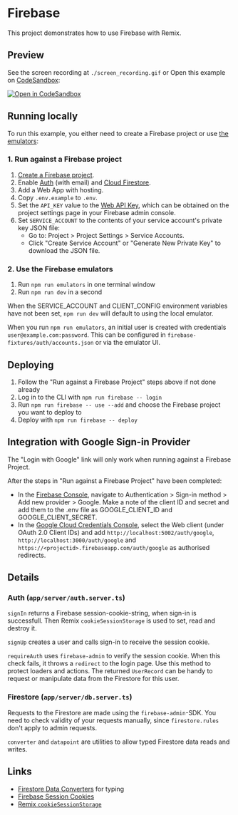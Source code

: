 # Firebase

This project demonstrates how to use Firebase with Remix.

## Preview

See the screen recording at `./screen_recording.gif` or Open this example on [CodeSandbox](https://codesandbox.com):

<!-- TODO: update this link to the path for your example: -->

[![Open in CodeSandbox](https://codesandbox.io/static/img/play-codesandbox.svg)](https://codesandbox.io/s/github/remix-run/examples/tree/main/firebase)

## Running locally

To run this example, you either need to create a Firebase project or use [the emulators](https://firebase.google.com/docs/emulator-suite):

### 1. Run against a Firebase project

1. [Create a Firebase project](https://console.firebase.google.com).
2. Enable [Auth](https://firebase.google.com/docs/auth) (with email) and [Cloud Firestore](https://firebase.google.com/docs/firestore).
3. Add a Web App with hosting.
4. Copy `.env.example` to `.env`.
5. Set the `API_KEY` value to the [Web API Key](https://firebase.google.com/docs/reference/rest/auth), which can be obtained on the project settings page in your Firebase admin console.
6. Set `SERVICE_ACCOUNT` to the contents of your service account's private key JSON file:
   - Go to: Project > Project Settings > Service Accounts.
   - Click "Create Service Account" or "Generate New Private Key" to download the JSON file.

### 2. Use the Firebase emulators

1. Run `npm run emulators` in one terminal window
2. Run `npm run dev` in a second

When the SERVICE_ACCOUNT and CLIENT_CONFIG environment variables have not been set, `npm run dev` will default to using the local emulator.

When you run `npm run emulators`, an initial user is created with credentials `user@example.com:password`. This can be configured in `firebase-fixtures/auth/accounts.json` or via the emulator UI.

## Deploying

1. Follow the "Run against a Firebase Project" steps above if not done already
2. Log in to the CLI with `npm run firebase -- login`
3. Run `npm run firebase -- use --add` and choose the Firebase project you want to deploy to
4. Deploy with `npm run firebase -- deploy`

## Integration with Google Sign-in Provider

The "Login with Google" link will only work when running against a Firebase Project.

After the steps in "Run against a Firebase Project" have been completed:

- In the [Firebase Console](https://console.firebase.google.com), navigate to Authentication > Sign-in method > Add new provider > Google. Make a note of the client ID and secret and add them to the .env file as GOOGLE_CLIENT_ID and GOOGLE_CLIENT_SECRET.
- In the [Google Cloud Credentials Console](https://console.cloud.google.com/apis/credentials), select the Web client (under OAuth 2.0 Client IDs) and add `http://localhost:5002/auth/google`, `http://localhost:3000/auth/google` and `https://<projectid>.firebaseapp.com/auth/google` as authorised redirects.

## Details

### Auth (`app/server/auth.server.ts`)

`signIn` returns a Firebase session-cookie-string, when sign-in is successfull. Then Remix `cookieSessionStorage` is used to set, read and destroy it.

`signUp` creates a user and calls sign-in to receive the session cookie.

`requireAuth` uses `firebase-admin` to verify the session cookie. When this check fails, it throws a `redirect` to the login page. Use this method to protect loaders and actions. The returned `UserRecord` can be handy to request or manipulate data from the Firestore for this user.

### Firestore (`app/server/db.server.ts`)

Requests to the Firestore are made using the `firebase-admin`-SDK. You need to check validity of your requests manually, since `firestore.rules` don't apply to admin requests.

`converter` and `datapoint` are utilities to allow typed Firestore data reads and writes.

## Links

- [Firestore Data Converters](https://firebase.google.com/docs/reference/node/firebase.firestore.FirestoreDataConverter) for typing
- [Firebase Session Cookies](https://firebase.google.com/docs/auth/admin/manage-cookies)
- [Remix `cookieSessionStorage`](https://remix.run/utils/sessions#createcookiesessionstorage)
